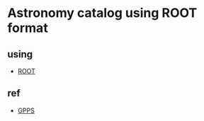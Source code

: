 <!-- *********************************************************************** -->
<!--                                                                         -->
<!--                                                      :::      ::::::::  -->
<!-- README.md                                          :+:      :+:    :+:  -->
<!--                                                  +:+ +:+         +:+    -->
<!-- By: chenxu <chenxu@mail.ustc.edu.cn>           +#+  +:+       +#+       -->
<!--                                              +#+#+#+#+#+   +#+          -->
<!-- Created: 2024/12/05 23:03:35 by chenxu            #+#    #+#            -->
<!-- Updated: 2024/12/05 23:10:14 by chenxu           ###   ########.fr      -->
<!--                                                                         -->
<!-- *********************************************************************** -->
<!-- cspell:disable -->

# Astronomy catalog using ROOT format

## using

* [ROOT](https://root.cern.ch)

## ref

* [GPPS](http://zmtt.bao.ac.cn/GPPS/)
